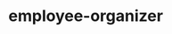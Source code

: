 # employee-organizer

<!-- PSEUDOCODE -->

<!-- 
    HEADER/JUMBOTHING

    SEARCH FORM

    BODY/TABLE
        TABLE HEADERS (IMG, NAME, PHONE, EMAIL, DOB)
        TABLE BODY
            TABLE ROW
    
    INFO
        USER HAS IMG, NAME, PHONE, EMAIL, DOB

    HOOK

    useEffect

    STEAL API.JS FROM 19-STATE/#14 STU MULTIPLE CONTEXTS
        function sortByName (probably that seems the easiest)
            
    function handleButtonClick - when clicked sort by alphabetical or w/e

    function search (when user types in a name the list will be narrowed down and the user that has something related to name will show)
TAYLOR SWIFT TAYLOR SWIFT TAYLOR SWIFT TAYLOR SWIFT TAYLOR SWIFT :D
        const [searchState, setSearchState] = useState({
        search: "",
        user: user

        useEffect(() => {})

        API.searchName(name)
            setSearchState({
                user: user
            })

    return (
        <jumbothing>
        <searchbar>
        <table> (table header, table body)
    )
    
________________________________________________________________

    component
        jumbothing (hardcoded title)
        searchbar (onChange = function search)
        table <table header / table body>
        table header (IMG, NAME, PHONE, EMAIL, DOB) add button to whatever u wana sort
        table body (user.IMG, user.NAME, user.PHONE, user.EMAIL, user.DOB)

    pages
        gallery <jumbothing> <searchbar> <table> (table header, table body)

    util
        API.js GO HERE

    app.js <gallery />
    index.js <app.js />
 -->